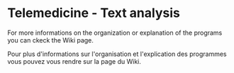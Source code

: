 # Telemedicine - Text analysis

For more informations on the organization or explanation of the programs you can ckeck the Wiki page.

Pour plus d'informations sur l'organisation et l'explication des programmes vous pouvez vous rendre sur la page du Wiki.
